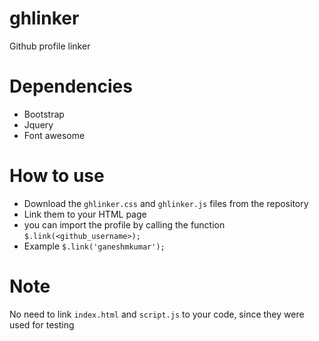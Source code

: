 # ghlinker
Github profile linker

# Dependencies
* Bootstrap
* Jquery
* Font awesome

# How to use
* Download the `ghlinker.css` and `ghlinker.js` files from the repository
* Link them to your HTML page
* you can import the profile by calling the function
  `$.link(<github_username>);`
* Example
  `$.link('ganeshmkumar');`
  
# Note
No need to link `index.html` and `script.js` to your code, since they were used for testing
